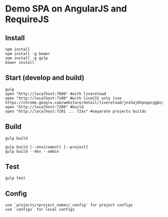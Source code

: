 # Demo SPA on AngularJS and RequireJS

## Install

    npm install
    npm install -g bower
    npm install -g gulp
    bower install

## Start (develop and build)

    gulp
    open "http://localhost:7000" #with livereload
    open "http://localhost:7100" #with liveCSS only (use https://chrome.google.com/webstore/detail/livereload/jnihajbhpnppcggbcgedagnkighmdlei)
    open "http://localhost:7200" #build
    open "http://localhost:7201 ... 72xx" #separate projects builds

## Build

    gulp build

    gulp build [--enviroment] [--project]
    gulp build --dev --admin
    
## Test

    gulp test
    
## Config

    use `projects/<project_name>/_config` for project configs
    use `configs` for local configs
